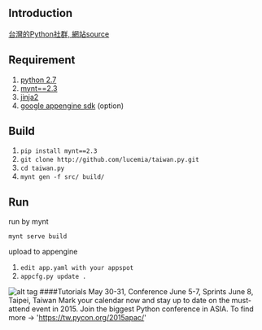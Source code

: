 Introduction
---

[台灣的Python社群, 網站source](http://taiwan-py.appspot.com/)

Requirement
---

1. [python 2.7](http://www.python.org/download/releases/2.7/)
1. [mynt==2.3](http://mynt.mirroredwhite.com/)
2. [jinja2](http://jinja.pocoo.org/docs/)
3. [google appengine sdk](https://developers.google.com/appengine/downloads) (option) 

Build
---

1. `pip install mynt==2.3`
2. `git clone http://github.com/lucemia/taiwan.py.git`
3. `cd taiwan.py`
4. `mynt gen -f src/ build/`   

Run
---

run by mynt

`mynt serve build`


upload to appengine

1. `edit app.yaml with your appspot`
2. `appcfg.py update .`


![alt tag](https://tw.pycon.org/2015apac/images/Logo_red_1280.svg)
####Tutorials May 30-31, Conference June 5-7, Sprints June 8, Taipei, Taiwan
Mark your calendar now and stay up to date on the must-attend event in 2015. Join the biggest Python conference in ASIA. 
To find more -> 'https://tw.pycon.org/2015apac/'
